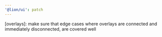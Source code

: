 ```yaml
---
'@lion/ui': patch
---
```


[overlays]: make sure that edge cases where overlays are connected and immediately disconnected, are covered well
